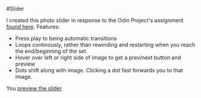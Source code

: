 #Slider

I created this photo slider in response to the Odin Project's assignment [found here](http://www.theodinproject.com/javascript-and-jquery/creating-an-image-carousel-slider?ref=lnav). Features:
- Press play to being automatic transitions
- Loops continously, rather than rewinding and restarting when you reach the end/beginning of the set.
- Hover over left or right side of image to get a prev/next button and preview
- Dots shift along with image. Clicking a dot fast forwards you to that image.

You [preview the slider](http://lukewalker.org/odin/js-course/slider/)
